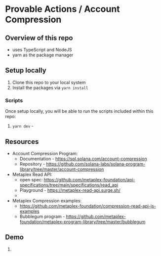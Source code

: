 # Provable Actions / Account Compression

## Overview of this repo

- uses TypeScript and NodeJS
- yarn as the package manager

## Setup locally

1. Clone this repo to your local system
2. Install the packages via `yarn install`

### Scripts

Once setup locally, you will be able to run the scripts included within this repo:

1. `yarn dev` -

## Resources

- Account Compression Program:
  - Documentation - https://spl.solana.com/account-compression
  - Repository -
    https://github.com/solana-labs/solana-program-library/tree/master/account-compression
- Metaplex Read API:
  - open spec:
    https://github.com/metaplex-foundation/api-specifications/tree/main/specifications/read_api
  - Playground - https://metaplex-read-api.surge.sh/
  -
- Metaplex Compression examples:
  - https://github.com/metaplex-foundation/compression-read-api-js-examples
  - Bubblegum program -
    https://github.com/metaplex-foundation/metaplex-program-library/tree/master/bubblegum

## Demo

1.
